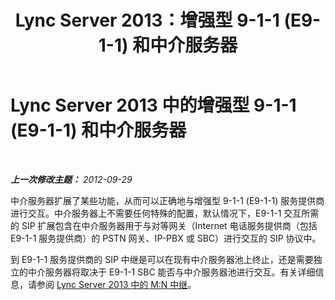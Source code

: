 ﻿---
title: Lync Server 2013：增强型 9-1-1 (E9-1-1) 和中介服务器
TOCTitle: 增强型 9-1-1 (E9-1-1) 和中介服务器
ms:assetid: d231221f-5596-4a87-a463-269f5bcce65f
ms:mtpsurl: https://technet.microsoft.com/zh-cn/library/Gg398903(v=OCS.15)
ms:contentKeyID: 49314325
ms.date: 05/19/2016
mtps_version: v=OCS.15
ms.translationtype: HT
---

# Lync Server 2013 中的增强型 9-1-1 (E9-1-1) 和中介服务器

 

_**上一次修改主题：** 2012-09-29_

中介服务器扩展了某些功能，从而可以正确地与增强型 9-1-1 (E9-1-1) 服务提供商进行交互。中介服务器上不需要任何特殊的配置，默认情况下，E9-1-1 交互所需的 SIP 扩展包含在中介服务器用于与对等网关（Internet 电话服务提供商（包括 E9-1-1 服务提供商）的 PSTN 网关、IP-PBX 或 SBC）进行交互的 SIP 协议中。

到 E9-1-1 服务提供商的 SIP 中继是可以在现有中介服务器池上终止，还是需要独立的中介服务器将取决于 E9-1-1 SBC 能否与中介服务器池进行交互。有关详细信息，请参阅 [Lync Server 2013 中的 M:N 中继](lync-server-2013-m-n-trunk.md)。


